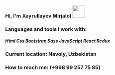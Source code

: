 ### Hi, I'm Xayrullayev Mirjalol <img src="https://media0.giphy.com/media/gM5qFksULw54NMWyry/giphy.gif?cid=ecf05e47xhzfwht1l0im5mwjv2dzg8fnv60i5uuzj4ch3l08&rid=giphy.gif&ct=s" width="40"/><br/>



### Languages and tools I work with:

  <h5>Html Css Bootstrap Sass JavaScript React Redux <h3/>
 
  
 ### Current location: Navoiy, Uzbekistan<br/>
 ### How to reach me: (+998 99 257 75 85)
